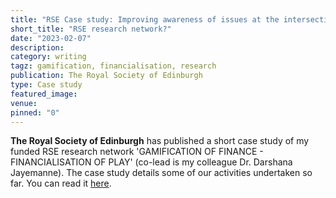 ```yaml
---
title: "RSE Case study: Improving awareness of issues at the intersection of 'gamification' and 'financialisation'"
short_title: "RSE research network?"
date: "2023-02-07"
description:
category: writing
tagz: gamification, financialisation, research
publication: The Royal Society of Edinburgh
type: Case study
featured_image:
venue:
pinned: "0"
---
```


**The Royal Society of Edinburgh** has published a short case study of my funded RSE research network 'GAMIFICATION OF FINANCE - FINANCIALISATION OF PLAY' (co-lead is my colleague Dr. Darshana Jayemanne). The case study details some of our activities undertaken so far. You can read it [here](https://rse.org.uk/improving-awareness-of-issues-at-the-intersection-of-gamification-and-financialisation/).
